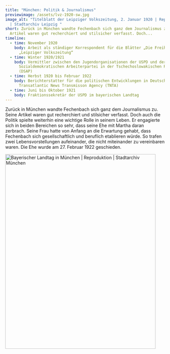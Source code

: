 ```yaml
---
title: "München: Politik & Journalismus"
previewimage: /assets/lvz-1920-sw.jpg
image_alt: "Titelblatt der Leipziger Volkszeitung, 2. Januar 1920 | Reproduktion
  | Stadtarchiv Leipzig "
short: Zurück in München wandte Fechenbach sich ganz dem Journalismus zu. Seine
  Artikel waren gut recherchiert und stilsicher verfasst. Doch...
timeline:
  - time: November 1920
    body: Arbeit als ständiger Korrespondent für die Blätter „Die Freiheit“ und
      „Leipziger Volkszeitung“
  - time: Winter 1920/1921
    body: Vermittler zwischen den Jugendorganisationen der USPD und der Deutschen
      Sozialdemokratischen Arbeiterpartei in der Tschechoslowakischen Republik
      (DSAP)
  - time: Herbst 1920 bis Februar 1922
    body: Berichterstatter für die politischen Entwicklungen in Deutschland für die
      Transatlantic News Transmisson Agency (TNTA)
  - time: Juni bis Oktober 1921
    body: Fraktionssekretär der USPD im bayerischen Landtag
---
```

Zurück in München wandte Fechenbach sich ganz dem Journalismus zu. Seine Artikel waren gut recherchiert und stilsicher verfasst. Doch auch die Politik spielte weiterhin eine wichtige Rolle in seinem Leben. Er engagierte sich in beiden Bereichen so sehr, dass seine Ehe mit Martha daran zerbrach. Seine Frau hatte von Anfang an die Erwartung gehabt, dass Fechenbach sich gesellschaftlich und beruflich etablieren würde. So trafen zwei Lebensvorstellungen aufeinander, die nicht miteinander zu vereinbaren waren. Die Ehe wurde am 27. Februar 1922 geschieden.

<Image src="/assets/bayerischer-landtag.png" alt="Bayerischer Landtag in München | Reproduktion | Stadtarchiv München" width="475" height="613" />